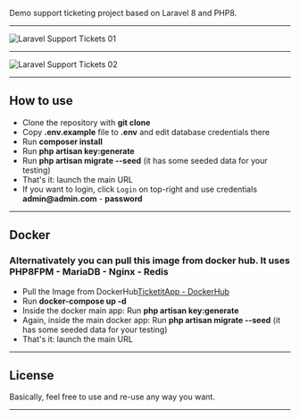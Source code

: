 Demo support ticketing project based on Laravel 8 and PHP8.

---

![Laravel Support Tickets 01](https://laraveldaily.com/wp-content/uploads/2019/11/Screen-Shot-2019-11-15-at-6.11.07-PM.png)

---

![Laravel Support Tickets 02](https://laraveldaily.com/wp-content/uploads/2019/11/Screen-Shot-2019-11-15-at-6.11.34-PM.png)

---

## How to use

- Clone the repository with __git clone__
- Copy __.env.example__ file to __.env__ and edit database credentials there
- Run __composer install__
- Run __php artisan key:generate__
- Run __php artisan migrate --seed__ (it has some seeded data for your testing)
- That's it: launch the main URL 
- If you want to login, click `Login` on top-right and use credentials __admin@admin.com__ - __password__ 

---

## Docker
### Alternativately you can pull this image from docker hub. It uses PHP8FPM - MariaDB - Nginx - Redis
- Pull the Image from DockerHub[TicketitApp - DockerHub](https://hub.docker.com/repository/docker/ahdcreative/ticketit=)
- Run **__docker-compose up -d__**
- Inside the docker main app: Run __php artisan key:generate__
- Again, inside the main docker app: Run __php artisan migrate --seed__ (it has some seeded data for your testing)
- That's it: launch the main URL 
---

## License

Basically, feel free to use and re-use any way you want.

---
